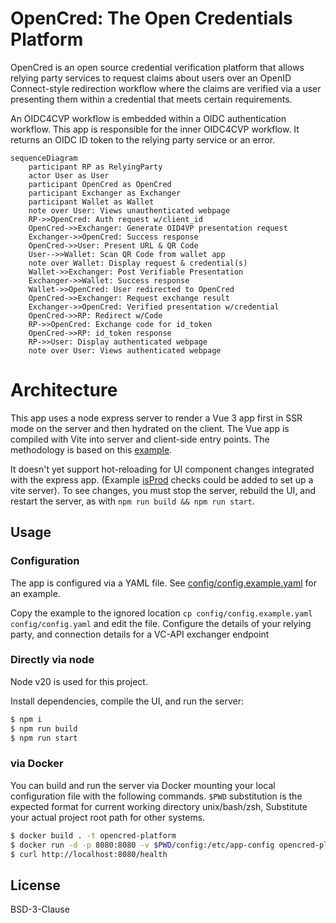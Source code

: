 # OpenCred: The Open Credentials Platform

OpenCred is an open source credential verification platform that allows relying
party services to request claims about users over an OpenID Connect-style
redirection workflow where the claims are verified via a user presenting them
within a credential that meets certain requirements.

An OIDC4CVP workflow is embedded within a OIDC authentication workflow. This app
is responsible for the inner OIDC4CVP workflow. It returns an OIDC ID token to
the relying party service or an error.

```mermaid
sequenceDiagram
    participant RP as RelyingParty
    actor User as User
    participant OpenCred as OpenCred
    participant Exchanger as Exchanger
    participant Wallet as Wallet
    note over User: Views unauthenticated webpage
    RP->>OpenCred: Auth request w/client_id
    OpenCred->>Exchanger: Generate OID4VP presentation request
    Exchanger->>OpenCred: Success response
    OpenCred->>User: Present URL & QR Code
    User-->>Wallet: Scan QR Code from wallet app
    note over Wallet: Display request & credential(s)
    Wallet->>Exchanger: Post Verifiable Presentation
    Exchanger->>Wallet: Success response
    Wallet->>OpenCred: User redirected to OpenCred
    OpenCred->>Exchanger: Request exchange result
    Exchanger->>OpenCred: Verified presentation w/credential
    OpenCred->>RP: Redirect w/Code
    RP->>OpenCred: Exchange code for id_token
    OpenCred->>RP: id_token response
    RP->>User: Display authenticated webpage
    note over User: Views authenticated webpage
```

# Architecture

This app uses a node express server to render a Vue 3 app first in SSR mode on
the server and then hydrated on the client. The Vue app is compiled with Vite
into server and client-side entry points. The methodology is based on this
[example](https://github.com/vitejs/vite-plugin-vue/tree/main/playground/ssr-vue).

It doesn't yet support hot-reloading for UI component changes integrated with
the express app. (Example
[isProd](https://github.com/vitejs/vite-plugin-vue/blob/main/playground/ssr-vue/server.js#L36)
checks could be added to set up a vite server). To see changes, you must stop
the server, rebuild the UI, and restart the server, as with `npm run build &&
npm run start`.

## Usage

### Configuration

The app is configured via a YAML file. See
[config/config.example.yaml](config/config.example.yaml) for an example.

Copy the example to the ignored location `cp config/config.example.yaml
config/config.yaml` and edit the file. Configure the details of your relying
party, and connection details for a VC-API exchanger endpoint

### Directly via node

Node v20 is used for this project.

Install dependencies, compile the UI, and run the server:

```sh
$ npm i
$ npm run build
$ npm run start
```

### via Docker

You can build and run the server via Docker mounting your local configuration
file with the following commands. `$PWD` substitution is the expected format for
current working directory unix/bash/zsh, Substitute your actual project root
path for other systems.

```sh
$ docker build . -t opencred-platform
$ docker run -d -p 8080:8080 -v $PWD/config:/etc/app-config opencred-platform
$ curl http://localhost:8080/health
```

## License

BSD-3-Clause
